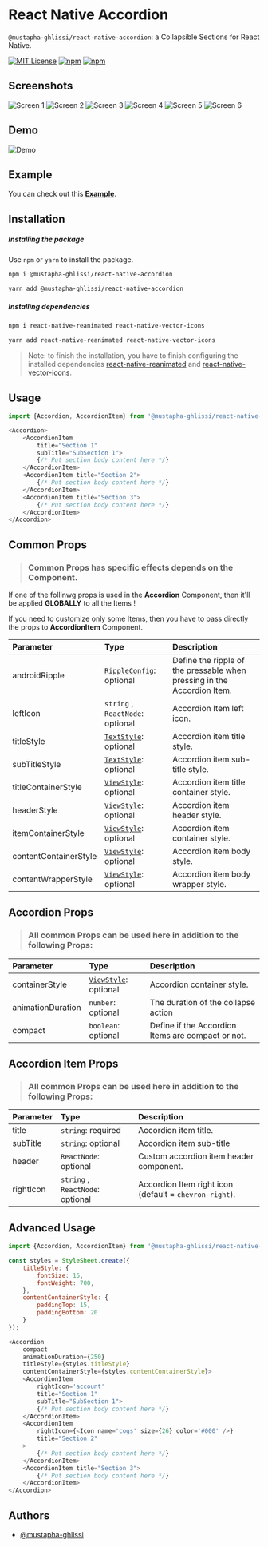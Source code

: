 
# React Native Accordion
`@mustapha-ghlissi/react-native-accordion`: a Collapsible Sections for React Native.

[![MIT License](https://img.shields.io/badge/License-MIT-green.svg)](https://choosealicense.com/licenses/mit/)
[![npm](https://img.shields.io/npm/v/@mustapha-ghlissi/react-native-accordion.svg)](https://www.npmjs.com/package/@mustapha-ghlissi/react-native-accordion)
[![npm](https://img.shields.io/npm/dm/@mustapha-ghlissi/react-native-accordion.svg)](https://www.npmjs.com/package/@mustapha-ghlissi/react-native-accordion)

## Screenshots
![Screen 1](./screenshots/screen-1.jpg)
![Screen 2](./screenshots/screen-2.jpg)
![Screen 3](./screenshots/screen-3.jpg)
![Screen 4](./screenshots/c-screen-1.jpg)
![Screen 5](./screenshots/c-screen-2.jpg)
![Screen 6](./screenshots/c-screen-3.jpg)

## Demo
![Demo](./demo/demo.gif)

## Example
You can check out this [<u><b>Example</b></u>](./example/).

## Installation

##### Installing the package

Use `npm` or `yarn` to install the package.

```bash
npm i @mustapha-ghlissi/react-native-accordion
```

```bash
yarn add @mustapha-ghlissi/react-native-accordion
```
##### Installing dependencies

```bash
npm i react-native-reanimated react-native-vector-icons
```

```bash
yarn add react-native-reanimated react-native-vector-icons
```

> Note: to finish the installation, you have to finish configuring the installed dependencies [react-native-reanimated](https://docs.swmansion.com/react-native-reanimated/docs/fundamentals/getting-started/) and [react-native-vector-icons](https://github.com/oblador/react-native-vector-icons).

## Usage
``` js
import {Accordion, AccordionItem} from '@mustapha-ghlissi/react-native-accordion';

<Accordion>
    <AccordionItem
        title="Section 1"
        subTitle="SubSection 1">
        {/* Put section body content here */}
    </AccordionItem>
    <AccordionItem title="Section 2">
        {/* Put section body content here */}
    </AccordionItem>
    <AccordionItem title="Section 3">
        {/* Put section body content here */}
    </AccordionItem>
</Accordion>
``` 

## Common Props
>### Common Props has specific effects depends on the Component.
<p>If one of the follinwg props is used in the <b>Accordion</b> Component, then it'll be applied <b>GLOBALLY</b> to all the Items !</p>
<p>If you need to customize only some Items, then you have to pass directly the props to <b>AccordionItem</b> Component.</p>

| Parameter | Type     | Description                |
| :-------- | :------- | :------------------------- |
| androidRipple | [`RippleConfig`](https://reactnative.dev/docs/0.73/pressable#rippleconfig): optional | Define the ripple of the pressable when pressing in the Accordion Item. |
| leftIcon | `string` , `ReactNode`: optional | Accordion Item left icon. |
| titleStyle | [`TextStyle`](https://reactnative.dev/docs/text-style-props): optional | Accordion item title style. |
| subTitleStyle | [`TextStyle`](https://reactnative.dev/docs/text-style-props): optional | Accordion item sub-title style. |
| titleContainerStyle | [`ViewStyle`](https://reactnative.dev/docs/view-style-props): optional | Accordion item title container style. |
| headerStyle | [`ViewStyle`](https://reactnative.dev/docs/view-style-props): optional | Accordion item header style. |
| itemContainerStyle | [`ViewStyle`](https://reactnative.dev/docs/view-style-props): optional | Accordion item container style. |
| contentContainerStyle | [`ViewStyle`](https://reactnative.dev/docs/view-style-props): optional | Accordion item body style. |
| contentWrapperStyle | [`ViewStyle`](https://reactnative.dev/docs/view-style-props): optional | Accordion item body wrapper style. |

## Accordion Props
>### All common Props can be used here in addition to the following Props:

| Parameter | Type     | Description                |
| :-------- | :------- | :------------------------- |
| containerStyle | [`ViewStyle`](https://reactnative.dev/docs/view-style-props): optional | Accordion container style. |
| animationDuration | `number`: optional | The duration of the collapse action |
| compact | `boolean`: optional | Define if the Accordion Items are compact or not. |

## Accordion Item Props
>### All common Props can be used here in addition to the following Props:

| Parameter | Type     | Description                |
| :-------- | :------- | :------------------------- |
| title | `string`: required | Accordion item title. |
| subTitle | `string`: optional | Accordion item sub-title |
| header | `ReactNode`: optional | Custom accordion item header component. |
| rightIcon | `string` , `ReactNode`: optional | Accordion Item right icon (default = `chevron-right`). |

## Advanced Usage
``` js
import {Accordion, AccordionItem} from '@mustapha-ghlissi/react-native-accordion';

const styles = StyleSheet.create({
    titleStyle: {
        fontSize: 16,
        fontWeight: 700,
    },
    contentContainerStyle: {
        paddingTop: 15,
        paddingBottom: 20
    }
});

<Accordion
    compact
    animationDuration={250}
    titleStyle={styles.titleStyle}
    contentContainerStyle={styles.contentContainerStyle}>
    <AccordionItem
        rightIcon='account'
        title="Section 1"
        subTitle="SubSection 1">
        {/* Put section body content here */}
    </AccordionItem>
    <AccordionItem
        rightIcon={<Icon name='cogs' size={26} color='#000' />}
        title="Section 2"
    >
        {/* Put section body content here */}
    </AccordionItem>
    <AccordionItem title="Section 3">
        {/* Put section body content here */}
    </AccordionItem>
</Accordion>
``` 

## Authors

- [@mustapha-ghlissi](https://www.github.com/mustapha-ghlissi)

